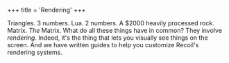 +++
title = 'Rendering'
+++

Triangles. 3 numbers. Lua. 2 numbers. A $2000 heavily processed rock. Matrix. *The* Matrix. What do all these things have in common? They involve *rendering*. Indeed, it's the thing that lets you visually see things on the screen. And we have written guides to help you customize Recoil's rendering systems.

